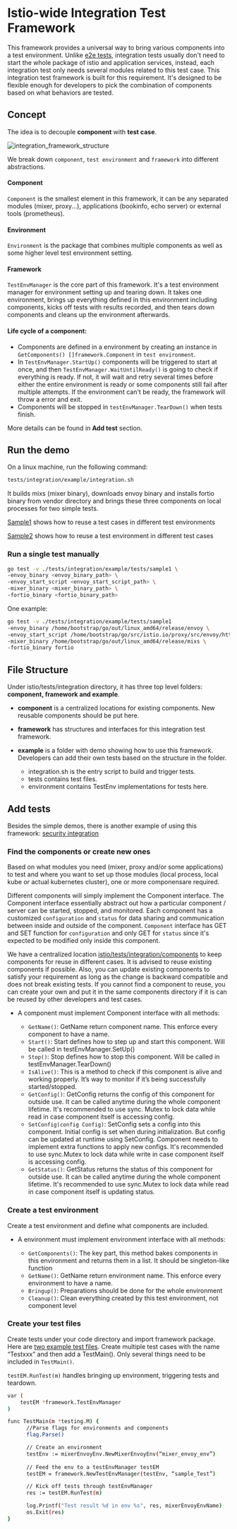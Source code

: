 # Istio-wide Integration Test Framework

This framework provides a universal way to bring various components into a test environment.
Unlike [e2e tests](https://github.com/istio/istio/tree/master/tests/e2e), integration tests usually don't need to start the whole package of istio
and application services, instead, each integration test only needs several modules related to this test case.
This integration test framework is built for this requirement. It's designed to be flexible enough for developers to pick the combination of components based on what behaviors are tested.

## Concept
The idea is to decouple **component** with **test case**.

![integration_framework_structure](https://github.com/istio/istio/tree/master/tests/integration/images/integration_framework_structure.jpg)

We break down `component`, `test environment` and `framework` into different abstractions.

#### Component
`Component` is the smallest element in this framework, it can be any separated modules (mixer, proxy...), applications (bookinfo, echo server) or external tools (prometheus).

#### Environment
`Environment` is the package that combines multiple components as well as some higher level test environment setting.

#### Framework
`TestEnvManager` is the core part of this framework. It's a test environment manager for environment setting up and tearing down. 
It takes one environment, brings up everything defined in this environment including components, kicks off tests with results recorded, and then tears down components and cleans up the environment afterwards.

#### Life cycle of a component:  
* Components are defined in a environment by creating an instance in `GetComponents() []framework.Component` in `test environment`.
* In `TestEnvManager.StartUp()` components will be triggered to start at once, and then `TestEnvManager.WaitUntilReady()` is going to check if everything is ready.
If not, it will wait and retry several times before either the entire environment is ready or some components still fail after multiple attempts.
If the environment can't be ready, the framework will throw a error and exit.
* Components will be stopped in `testEnvManager.TearDown()` when tests finish.

More details can be found in **Add test** section.

## Run the demo

On a linux machine, run the following command:

```bash
tests/integration/example/integration.sh
```

It builds mixs (mixer binary), downloads envoy binary and installs fortio binary from vendor directory
and brings these three components on local processes for two simple tests.

[Sample1](https://github.com/istio/istio/tree/master/tests/integration/example/tests/sample1)
shows how to reuse a test cases in different test environments

[Sample2](https://github.com/istio/istio/tree/master/tests/integration/example/tests/sample2)
shows how to reuse a test environment in different test cases


### Run a single test manually

```bash
go test -v ./tests/integration/example/tests/sample1 \
-envoy_binary <envoy_binary_path> \
-envoy_start_script <envoy_start_script_path> \
-mixer_binary <mixer_binary_path> \
-fortio_binary <fortio_binary_path>
```

One example:
```bash
go test -v ./tests/integration/example/tests/sample1
-envoy_binary /home/bootstrap/go/out/linux_amd64/release/envoy \
-envoy_start_script /home/bootstrap/go/src/istio.io/proxy/src/envoy/http/mixer/start_envoy \
-mixer_binary /home/bootstrap/go/out/linux_amd64/release/mixs \
-fortio_binary fortio
```


## File Structure
Under istio/tests/integration directory, it has three top level folders: **component, framework and example**.

* **component** is a centralized locations for existing components. New reusable components should be put here.
* **framework** has structures and interfaces for this integration test framework.
* **example** is a folder with demo showing how to use this framework. Developers can add their own tests based on the structure in the folder.

    * integration.sh is the entry script to build and trigger tests.
    * tests contains test files.
    * environment contains TestEnv implementations for tests here.


## Add tests

Besides the simple demos, there is another example of using this framework: [security integration](https://github.com/istio/istio/tree/master/security/tests/integration)

### Find the components or create new ones

Based on what modules you need (mixer, proxy and/or some applications) to test
and where you want to set up those modules (local process, local kube or actual kubernetes cluster),
one or more componensare required.

Different components will simply implement the Component interface. The Component interface essentially abstract out how a particular component / server can be started, stopped, and monitored.
Each component has a customized `configuration` and `status` for data sharing and communication between inside and outside of the component.
`Component` interface has GET and SET function for `configuration` and only GET for `status` since it's expected to be modified only inside this component.

We have a centralized location [istio/tests/integration/components](https://github.com/istio/istio/tree/master/tests/integration/component)
to keep components for reuse in different cases.
It is advised to reuse existing components if possible.
Also, you can update existing components to satisfy your requirement as long as the change is backward compatible and
does not break existing tests.  If you cannot find a component to reuse, you can create your own and put it in the same components directory
if it is can be reused by other developers and test cases.

* A component must implement Component interface with all methods:

    * `GetName()`: GetName return component name. This enforce every component to have a name.
    * `Start()`: Start defines how to step up and start this component. Will be called in testEnvManager.SetUp()
    * `Stop()`: Stop defines how to stop this component. Will be called in testEnvManager.TearDown()
    * `IsAlive()`: This is a method to check if this component is alive and working properly. It’s way to monitor if it’s being successfully started/stopped.
    * `GetConfig()`: GetConfig returns the config of this component for outside use. It can be called anytime during the whole component lifetime. It's recommended to use sync. Mutex to lock data while read in case component itself is accessing config.
    * `SetConfig(config Config)`: SetConfig sets a config into this component. Initial config is set when during initialization. But config can be updated at runtime using SetConfig. Component needs to implement extra functions to apply new configs. It's recommended to use sync.Mutex to lock data while write in case component itself is accessing config.
    * `GetStatus()`: GetStatus returns the status of this component for outside use. It can be called anytime during the whole component lifetime. It's recommended to use sync.Mutex to lock data while read in case component itself is updating status.

### Create a test environment

Create a test environment and define what components are included.

* A environment must implement environment interface with all methods:

    * `GetComponents()`: The key part, this method bakes components in this environment and returns them in a list. It should be singleton-like function
    * `GetName()`: GetName return environment name. This enforce every environment to have a name.
    * `Bringup()`: Preparations should be done for the whole environment
    * `Cleanup()`: Clean everything created by this test environment, not component level

### Create your test files
Create tests under your code directory and import framework package. 
Here are [two example test files](https://github.com/istio/istio/tree/master/tests/integration/example/tests). Create multiple test cases with the name “Testxxx” and then add a TestMain(). 
Only several things need to be included in `TestMain()`.

`testEM.RunTest(m)` handles bringing up environment, triggering tests and teardown.

```bash
var (
    testEM *framework.TestEnvManager
)

func TestMain(m *testing.M) {
      //Parse flags for environments and components
      flag.Parse()

      // Create an environment
      testEnv := mixerEnvoyEnv.NewMixerEnvoyEnv(“mixer_envoy_env”)
      
      // Feed the env to a testEnvManager testEM
      testEM = framework.NewTestEnvManager(testEnv, “sample_Test”)

      // Kick off tests through testEnvManager
      res := testEM.RunTest(m)

      log.Printf("Test result %d in env %s", res, mixerEnvoyEnvName)
      os.Exit(res)
}

```


